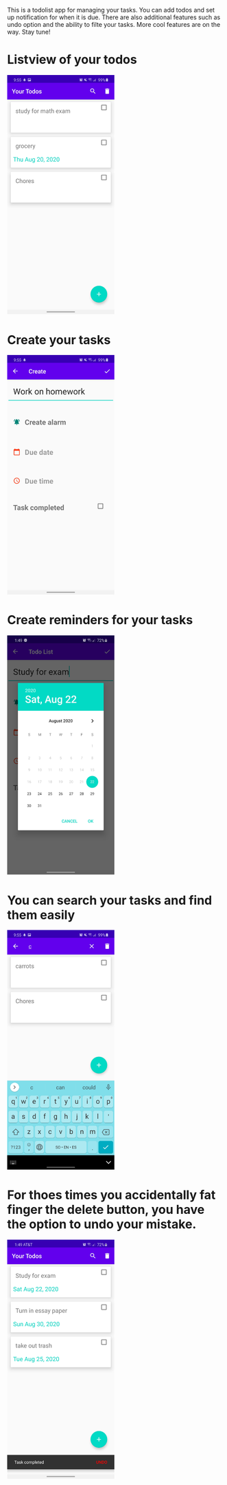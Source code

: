 This is a todolist app for managing your tasks. You can add todos and set up notification for when it is due. There are also additional features such as undo option and the ability to filte your tasks. More cool features are on the way. Stay tune!

# Listview of your todos
<img src="images/seeTasks.png" width="250">


# Create your tasks
<img src="images/createTask.png" width="250">


# Create reminders for your tasks
<img src="images/createAlarm.png" width="250">


# You can search your tasks and find them easily
<img src="images/filterTask.png" width="250">



# For thoes times you accidentally fat finger the delete button, you have the option to undo your mistake.
<img src="images/undoTasks.png" width="250">
